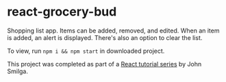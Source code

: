# react-grocery-bud

Shopping list app. Items can be added, removed, and edited. When an item is added, an alert is displayed. There's also an option to clear the list.

To view, run `npm i && npm start` in downloaded project.

This project was completed as part of a [React tutorial series](https://www.youtube.com/watch?v=a_7Z7C_JCyo&ab_channel=freeCodeCamp.org) by John Smilga.
